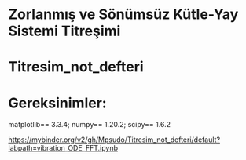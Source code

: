 # Zorlanmış ve Sönümsüz Kütle-Yay Sistemi Titreşimi
# Titresim_not_defteri

# Gereksinimler:
matplotlib==        3.3.4;
numpy==             1.20.2;
scipy==             1.6.2

https://mybinder.org/v2/gh/Mpsudo/Titresim_not_defteri/default?labpath=vibration_ODE_FFT.ipynb
